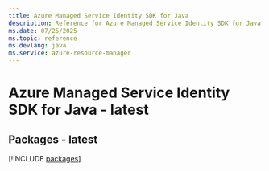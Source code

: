 ```yaml
---
title: Azure Managed Service Identity SDK for Java
description: Reference for Azure Managed Service Identity SDK for Java
ms.date: 07/25/2025
ms.topic: reference
ms.devlang: java
ms.service: azure-resource-manager
---
```

# Azure Managed Service Identity SDK for Java - latest
## Packages - latest
[!INCLUDE [packages](managed-service-identity-index.md)]